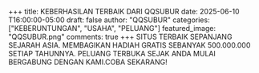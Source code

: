 +++
title: KEBERHASILAN TERBAIK DARI QQSUBUR
date: 2025-06-10 T16:00:00-05:00
draft: false
author: "QQSUBUR"
categories: ["KEBERUNTUNGAN", "USAHA", "PELUANG"]
featured_image: "QQSUBUR.png"
comments: true
+++
SITUS TERBAIK SEPANJANG SEJARAH ASIA. MEMBAGIKAN HADIAH GRATIS SEBANYAK 500.000.000 SETIAP TAHUNNYA. PELUANG TERBUKA SEJAK ANDA MULAI BERGABUNG DENGAN KAMI.COBA SEKARANG!